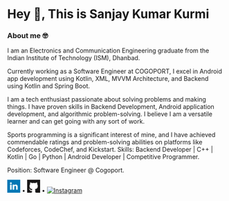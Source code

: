 # Hey 👋, This is Sanjay Kumar Kurmi
### About me 🤓
I am an Electronics and Communication Engineering graduate from the Indian Institute of Technology (ISM), Dhanbad.

Currently working as a Software Engineer at COGOPORT, I excel in Android app development using Kotlin, XML, MVVM Architecture, and Backend using Kotlin and Spring Boot.

I am a tech enthusiast passionate about solving problems and making things. I have proven skills in Backend Development, Android application development, and algorithmic problem-solving. I believe I am a versatile learner and can get going with any sort of work.

Sports programming is a significant interest of mine, and I have achieved commendable ratings and problem-solving abilities on platforms like Codeforces, CodeChef, and Kickstart.
Skills: Backend Developer | C++ | Kotlin | Go | Python | Android Developer | Competitive Programmer.

Position: Software Engineer @ Cogoport.

<a href = https://www.linkedin.com/in/sanjay-kumar-kurmi><img src=https://raw.githubusercontent.com/edent/SuperTinyIcons/master/images/svg/linkedin.svg height='30' alt="LinkedIn" weight='30'></a> • <a href = https://github.com/sanjay740k><img src=https://raw.githubusercontent.com/edent/SuperTinyIcons/master/images/svg/github.svg alt="Github" height='30' weight='30'></a> • <a href = https://www.instagram.com/sanjay.kurmi1><img src=https://cdn-icons-png.flaticon.com/512/2111/2111463.png alt="Instagram" height='30' weight='30'></a>

<!--
**sanjay0178/sanjay0178** is a ✨ _special_ ✨ repository because its `README.md` (this file) appears on your GitHub profile.

Here are some ideas to get you started:

- 🔭 I’m currently working on ...
- 🌱 I’m currently learning ...
- 👯 I’m looking to collaborate on ...
- 🤔 I’m looking for help with ...
- 💬 Ask me about ...
- 📫 How to reach me: ...
- 😄 Pronouns: ...
- ⚡ Fun fact: ...
-->
